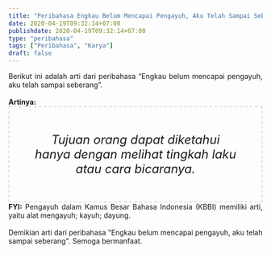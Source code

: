 ```yaml
---
title: "Peribahasa Engkau Belum Mencapai Pengayuh, Aku Telah Sampai Seberang"
date: 2020-04-19T09:32:14+07:00
publishdate: 2020-04-19T09:32:14+07:00
type: "peribahasa"
tags: ["Peribahasa", "Karya"]
draft: false
---
```


<div dir="ltr" style="text-align: left;" trbidi="on"><div style="text-align: justify;">Berikut ini adalah arti dari peribahasa “Engkau belum mencapai pengayuh, aku telah sampai seberang”.</div><br /><div style="text-align: justify;"><b>Artinya:</b></div><div style="border: 2px dashed #ddd; font-size: 24px; height: auto; margin: 0 auto; padding: 50px; text-align: center; width: auto;"><i>Tujuan orang dapat diketahui hanya dengan melihat tingkah laku atau cara bicaranya.</i></div><div style="text-align: justify;"><b>FYI:</b> Pengayuh dalam Kamus Besar Bahasa Indonesia (KBBI) memiliki arti, yaitu alat mengayuh; kayuh; dayung.<br /><br /></div><div style="text-align: justify;">Demikian arti dari peribahasa "Engkau belum mencapai pengayuh, aku telah sampai seberang". Semoga bermanfaat.</div></div>
